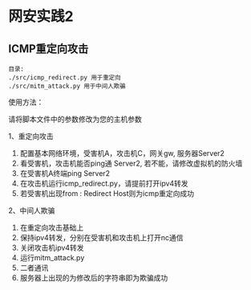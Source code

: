 # 网安实践2
## ICMP重定向攻击
    目录:
    ./src/icmp_redirect.py 用于重定向
    ./src/mitm_attack.py 用于中间人欺骗
使用方法：

请将脚本文件中的参数修改为您的主机参数

1、重定向攻击


1. 配置基本网络环境，受害机A，攻击机C，网关gw, 服务器Server2
2. 看受害机，攻击机能否ping通 Server2, 若不能，请修改虚拟机的防火墙
3. 在受害机A终端ping Server2
4. 在攻击机运行icmp_redirect.py，请提前打开ipv4转发
5. 若受害机出现from : Redirect Host则为icmp重定向成功
   

2、中间人欺骗

1. 在重定向攻击基础上
2. 保持ipv4转发，分别在受害机和攻击机上打开nc通信
3. 关闭攻击机ipv4转发
4. 运行mitm_attack.py
5. 二者通讯
6. 服务器上出现的为修改后的字符串即为欺骗成功

